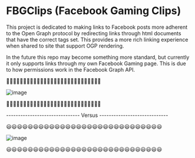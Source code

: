 # FBGClips (Facebook Gaming Clips)
This project is dedicated to making links to Facebook posts more adherent to the Open Graph protocol by redirecting links through html documents that have the correct <meta> tags set. This provides a more rich linking experience when shared to site that support OGP rendering. 

In the future this repo may become something more standard, but currently it only supports links through my own Facebook Gaming page. This is due to how permissions work in the Facebook Graph API.


🤮🤮🤮🤮🤮🤮🤮🤮🤮🤮🤮🤮🤮🤮🤮🤮🤮🤮🤮🤮🤮🤮🤮🤮🤮🤮🤮🤮

![image](https://user-images.githubusercontent.com/24259636/110689270-7f9aa300-81b0-11eb-9e65-5b35c47d9bd0.png)

🤮🤮🤮🤮🤮🤮🤮🤮🤮🤮🤮🤮🤮🤮🤮🤮🤮🤮🤮🤮🤮🤮🤮🤮🤮🤮🤮🤮

------------------------------- Versus -----------------------------

😃😃😃😃😃😃😃😃😃😃😃😃😃😃😃😃😃😃😃😃😃😃😃😃😃😃😃😃😃

![image](https://user-images.githubusercontent.com/24259636/110689342-94773680-81b0-11eb-87fe-996e1780152a.png)

😃😃😃😃😃😃😃😃😃😃😃😃😃😃😃😃😃😃😃😃😃😃😃😃😃😃😃😃😃
